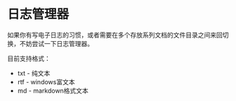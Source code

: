 # 日志管理器

如果你有写电子日志的习惯，或者需要在多个存放系列文档的文件目录之间来回切换，不妨尝试一下日志管理器。

目前支持格式：

- txt - 纯文本
- rtf - windows富文本
- md - markdown格式文本
